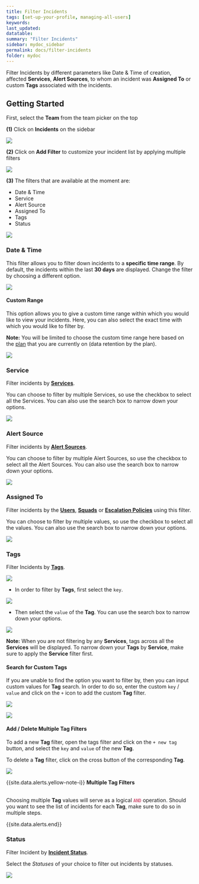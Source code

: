 ```yaml
---
title: Filter Incidents
tags: [set-up-your-profile, managing-all-users]
keywords: 
last_updated: 
datatable: 
summary: "Filter Incidents"
sidebar: mydoc_sidebar
permalink: docs/filter-incidents
folder: mydoc
---
```


Filter Incidents by different parameters like Date & Time of creation, affected **Services**, **Alert Sources**, to whom an incident was **Assigned To** or custom **Tags** associated with the incidents.

## Getting Started

First, select the **Team** from the team picker on the top

**(1)** Click on **Incidents** on the sidebar

![](images/incident_list_1.png)

**(2)** Click on **Add Filter** to customize your incident list by applying multiple filters

![](images/incident_list_7.png)

**(3)** The filters that are available at the moment are:
- Date & Time
- Service
- Alert Source
- Assigned To
- Tags
- Status

![](images/incident_list_8.png)

### Date & Time

This filter allows you to filter down incidents to a **specific time range**. By default, the incidents within the last **30 days** are displayed. Change the filter by choosing a different option.

![](images/filter_1.png)

#### Custom Range

This option allows you to give a custom time range within which you would like to view your incidents. Here, you can also select the exact time with which you would like to filter by.

**Note:** You will be limited to choose the custom time range here based on the [plan](https://squadcast.com/pricing) that you are currently on (data retention by the plan).

![](images/filter_2.png)

### Service

Filter incidents by **[Services](adding-a-service-1)**.

You can choose to filter by multiple Services, so use the checkbox to select all the Services. You can also use the search box to narrow down your options.

![](images/filter_3.png)

### Alert Source

Filter incidents by **[Alert Sources](adding-a-service-1#alert-sources-integrations)**.

You can choose to filter by multiple Alert Sources, so use the checkbox to select all the Alert Sources. You can also use the search box to narrow down your options.

![](images/filter_4.png)

### Assigned To

Filter incidents by the **[Users](add-and-delete-users)**, **[Squads](squads)** or **[Escalation Policies](escalation-policies)** using this filter.

You can choose to filter by multiple values, so use the checkbox to select all the values. You can also use the search box to narrow down your options.

![](images/filter_5.png)

### Tags

Filter Incidents by **[Tags](event-tagging)**.

![](images/filter_6.png)

- In order to filter by **Tags**, first select the `key`.

![](images/filter_7.png)

- Then select the `value` of the **Tag**. You can use the search box to narrow down your options.

![](images/filter_8.png)

**Note:** When you are not filtering by any **Services**, tags across all the **Services** will be displayed. To narrow down your **Tags** by **Service**, make sure to apply the **Service** filter first.

#### Search for Custom Tags

If you are unable to find the option you want to filter by, then you can input custom values for **Tag** search. In order to do so, enter the custom `key` / `value` and click on the `+` icon to add the custom **Tag** filter.

![](images/filter_9.png)

![](images/filter_10.png)

#### Add / Delete Multiple Tag Filters

To add a new **Tag** filter, open the tags filter and click on the `+ new tag` button, and select the `key` and `value` of the new **Tag**.

To delete a **Tag** filter, click on the cross button of the corresponding **Tag**.

![](images/filter_11.png)

{{site.data.alerts.yellow-note-i}}
<b>Multiple Tag Filters</b><br/><br/>
<p>Choosing multiple <b>Tag</b> values will serve as a logical <code class="highlighter-rouge" style="color: #c7254e; background-color: #f9f2f4 !important;">AND</code> operation. Should you want to see the list of incidents for each <b>Tag</b>, make sure to do so in multiple steps.</p>
{{site.data.alerts.end}}

### Status

Filter Incident by **[Incident Status](dashboard-metrics#incident-state-metric)**.

Select the *Statuses* of your choice to filter out incidents by statuses.

![](images/filter_12.png)